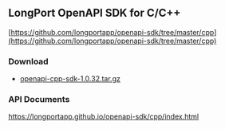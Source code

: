 ## LongPort OpenAPI SDK for C/C++

[https://github.com/longportapp/openapi-sdk/tree/master/cpp](https://github.com/longportapp/openapi-sdk/tree/master/cpp)

### Download

- [openapi-cpp-sdk-1.0.32.tar.gz](https://static.lbctrl.com/openapi-sdk/openapi-cpp-sdk-1.0.32.tar.gz)

### API Documents

https://longportapp.github.io/openapi-sdk/cpp/index.html
